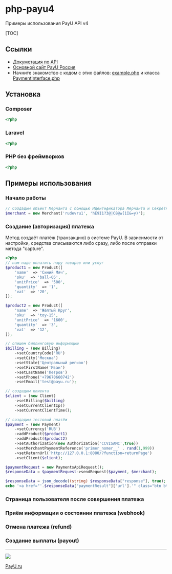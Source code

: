 # php-payu4
Примеры использования PayU API v4

[TOC]

## Ссылки
- [Докуметация по API](https://dev.payu.ru/ru/documents/apiv4/)
- [Основной сайт PayU Россия](https://payu.ru/)
- Начните знакомство с кодом с этих файлов: [example.php](https://github.com/payuru/php-payu4/blob/main/example.php) и класса [PaymentInterface.php](https://github.com/payuru/php-payu4/blob/main/src/PaymentInterface.php)

## Установка
### Composer
```php
<?php

```
### Laravel
```php
<?php

```
### PHP без фреймворков
```php
<?php

```
## Примеры использования
### Начало работы
```php
// Создадим объект Мерчанта с помощью Идентификатора Мерчанта и Секретного Ключа Мерчанта
$merchant = new Merchant('rudevru1', 'hE9I1?3@|C8@w[1I&=y)');
```
### Создание (авторизация) платежа
Метод создаёт платёж (транзакцию) в системе PayU.
В зависимости от настройки, средства списываются либо сразу, 
либо после отправки метода "capture". 
```php
<?php
// нам надо оплатить пару товаров или услуг
$product1 = new Product([
	'name'  => 'Синий Мяч',
	'sku'  => 'ball-05',
	'unitPrice'  => '500',
	'quantity'  => '1',
	'vat'  => '20',
]);

$product2 = new Product([
	'name'  => 'Жёлтый Круг',
	'sku'  => 'toy-15',
	'unitPrice'  => '1600',
	'quantity'  => '3',
	'vat'  => '12',
]);

// опишем биллинговую информацию
$billing = (new Billing)
	->setCountryCode('RU')
	->setCity('Москва')
	->setState('Центральный регион')
	->setFirstName('Иван')
	->setLastName('Петров')
	->setPhone('+79670660742')
	->setEmail('test@payu.ru');

// создадим клиента
$client = (new Client)
	->setBilling($billing)
	->setCurrentClientIp()
	->setCurrentClientTime();

// создадим тестовый платёж
$payment = (new Payment)
	->setCurrency('RUB')
	->addProduct($product1)
	->addProduct($product2)
	->setAuthorization(new Authorization('CCVISAMC',true))
	->setMerchantPaymentReference('primer_nomer__' . rand(1,999))
	->setReturnUrl('http://127.0.0.1:8080/?function=returnPage')
	->setClient($client);

$paymentRequest = new PaymentsApiRequest();
$responseData = $paymentRequest->sendRequest($payment, $merchant);

$responseData = json_decode((string) $responseData["response"], true);
echo '<a href="'.$responseData["paymentResult"]['url'].'" class="btn btn-success" target="_b" rel="noopener"> ОПЛАТА </a>';
```
### Страница пользователя после совершения платежа

### Приём информации о состоянии платежа (webhook)

### Отмена платежа (refund)

### Создание выплаты (payout)

-------------
![](https://www.nco-payu.ru/media/images/global/payu@2x.png)
 
[PayU.ru](https://PayU.ru/ "Платёжная система для сайтов и не только")
